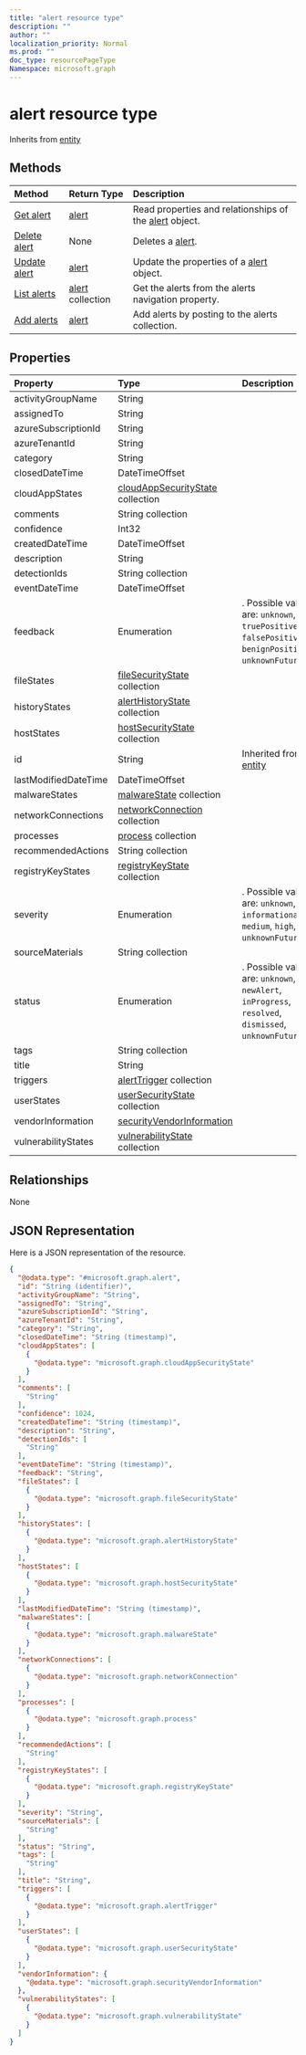 ```yaml
---
title: "alert resource type"
description: ""
author: ""
localization_priority: Normal
ms.prod: ""
doc_type: resourcePageType
Namespace: microsoft.graph
---
```



# alert resource type




Inherits from [entity](../resources/entity.md)

## Methods
|Method|Return Type|Description|
|:---|:---|:---|
|[Get alert](../api/alert-get.md)|[alert](../resources/alert.md)|Read properties and relationships of the [alert](../resources/alert.md) object.|
|[Delete alert](../api/alert-delete.md)|None|Deletes a [alert](../resources/alert.md).|
|[Update alert](../api/alert-update.md)|[alert](../resources/alert.md)|Update the properties of a [alert](../resources/alert.md) object.|
|[List alerts](../api/security-list-alerts.md)|[alert](../resources/alert.md) collection|Get the alerts from the alerts navigation property.|
|[Add alerts](../api/security-post-alerts.md)|[alert](../resources/alert.md)|Add alerts by posting to the alerts collection.|

## Properties
|Property|Type|Description|
|:---|:---|:---|
|activityGroupName|String||
|assignedTo|String||
|azureSubscriptionId|String||
|azureTenantId|String||
|category|String||
|closedDateTime|DateTimeOffset||
|cloudAppStates|[cloudAppSecurityState](../resources/cloudAppSecurityState.md) collection||
|comments|String collection||
|confidence|Int32||
|createdDateTime|DateTimeOffset||
|description|String||
|detectionIds|String collection||
|eventDateTime|DateTimeOffset||
|feedback|Enumeration|. Possible values are: `unknown`, `truePositive`, `falsePositive`, `benignPositive`, `unknownFutureValue`.|
|fileStates|[fileSecurityState](../resources/fileSecurityState.md) collection||
|historyStates|[alertHistoryState](../resources/alertHistoryState.md) collection||
|hostStates|[hostSecurityState](../resources/hostSecurityState.md) collection||
|id|String| Inherited from [entity](../resources/entity.md)|
|lastModifiedDateTime|DateTimeOffset||
|malwareStates|[malwareState](../resources/malwareState.md) collection||
|networkConnections|[networkConnection](../resources/networkConnection.md) collection||
|processes|[process](../resources/process.md) collection||
|recommendedActions|String collection||
|registryKeyStates|[registryKeyState](../resources/registryKeyState.md) collection||
|severity|Enumeration|. Possible values are: `unknown`, `informational`, `low`, `medium`, `high`, `unknownFutureValue`.|
|sourceMaterials|String collection||
|status|Enumeration|. Possible values are: `unknown`, `newAlert`, `inProgress`, `resolved`, `dismissed`, `unknownFutureValue`.|
|tags|String collection||
|title|String||
|triggers|[alertTrigger](../resources/alertTrigger.md) collection||
|userStates|[userSecurityState](../resources/userSecurityState.md) collection||
|vendorInformation|[securityVendorInformation](../resources/securityVendorInformation.md)||
|vulnerabilityStates|[vulnerabilityState](../resources/vulnerabilityState.md) collection||

## Relationships
None

## JSON Representation
Here is a JSON representation of the resource.
<!-- {
  "blockType": "resource",
  "keyProperty": "id",
  "@odata.type": "microsoft.graph.alert",
  "baseType": "microsoft.graph.entity",
  "openType": true
}
-->
``` json
{
  "@odata.type": "#microsoft.graph.alert",
  "id": "String (identifier)",
  "activityGroupName": "String",
  "assignedTo": "String",
  "azureSubscriptionId": "String",
  "azureTenantId": "String",
  "category": "String",
  "closedDateTime": "String (timestamp)",
  "cloudAppStates": [
    {
      "@odata.type": "microsoft.graph.cloudAppSecurityState"
    }
  ],
  "comments": [
    "String"
  ],
  "confidence": 1024,
  "createdDateTime": "String (timestamp)",
  "description": "String",
  "detectionIds": [
    "String"
  ],
  "eventDateTime": "String (timestamp)",
  "feedback": "String",
  "fileStates": [
    {
      "@odata.type": "microsoft.graph.fileSecurityState"
    }
  ],
  "historyStates": [
    {
      "@odata.type": "microsoft.graph.alertHistoryState"
    }
  ],
  "hostStates": [
    {
      "@odata.type": "microsoft.graph.hostSecurityState"
    }
  ],
  "lastModifiedDateTime": "String (timestamp)",
  "malwareStates": [
    {
      "@odata.type": "microsoft.graph.malwareState"
    }
  ],
  "networkConnections": [
    {
      "@odata.type": "microsoft.graph.networkConnection"
    }
  ],
  "processes": [
    {
      "@odata.type": "microsoft.graph.process"
    }
  ],
  "recommendedActions": [
    "String"
  ],
  "registryKeyStates": [
    {
      "@odata.type": "microsoft.graph.registryKeyState"
    }
  ],
  "severity": "String",
  "sourceMaterials": [
    "String"
  ],
  "status": "String",
  "tags": [
    "String"
  ],
  "title": "String",
  "triggers": [
    {
      "@odata.type": "microsoft.graph.alertTrigger"
    }
  ],
  "userStates": [
    {
      "@odata.type": "microsoft.graph.userSecurityState"
    }
  ],
  "vendorInformation": {
    "@odata.type": "microsoft.graph.securityVendorInformation"
  },
  "vulnerabilityStates": [
    {
      "@odata.type": "microsoft.graph.vulnerabilityState"
    }
  ]
}
```

